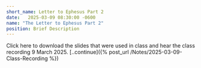 ```yaml
---
short_name: Letter to Ephesus Part 2
date:   2025-03-09 08:30:00 -0600
name: "The Letter to Ephesus Part 2"
position: Brief Description
---
```


Click here to download the slides that were used in class and hear the class recording 9 March 2025.
[..continue]({% post_url /Notes/2025-03-09-Class-Recording %})
